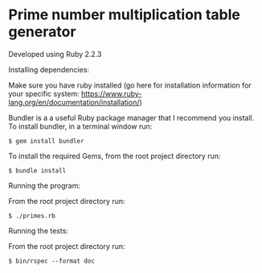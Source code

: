# Prime number multiplication table generator


Developed using Ruby 2.2.3


Installing dependencies:

Make sure you have ruby installed (go here for installation information for your specific system: https://www.ruby-lang.org/en/documentation/installation/)

Bundler is a a useful Ruby package manager that I recommend you install. To install bundler, in a terminal window run:

	$ gem install bundler

To install the required Gems, from the root project directory run:

	$ bundle install


Running the program:

From the root project directory run:

	$ ./primes.rb


Running the tests:

From the root project directory run:

	$ bin/rspec --format doc